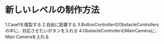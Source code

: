 # 新しいレベルの制作方法
1.Case1を複製する
2.自由に配置する
3.ButtonControllerのObstacleControllersの中に、対応させたいボタンを入れる
4.ObstacleControllerのMainCameraに、Main Cameraを入れる
